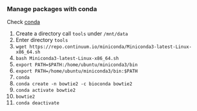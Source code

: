### Manage packages with conda

Check [conda](https://docs.conda.io/en/latest/)

1)	Create a directory call `tools` under `/mnt/data`
2)	Enter directory `tools`
3)	`wget https://repo.continuum.io/miniconda/Miniconda3-latest-Linux-x86_64.sh`
4)	`bash Miniconda3-latest-Linux-x86_64.sh`
5)	`export PATH=$PATH:/home/ubuntu/miniconda3/bin`
6)	`export PATH=/home/ubuntu/miniconda3/bin:$PATH`
7)	`conda`
8)	`conda create -n bowtie2 -c bioconda bowtie2`
9)	`conda activate bowtie2`
10)	`bowtie2`
11)	`conda deactivate`
